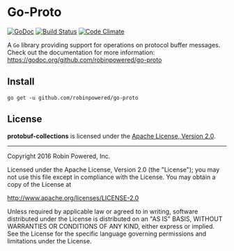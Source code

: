 # Go-Proto

[![GoDoc](https://godoc.org/github.com/robinpowered/go-proto?status.svg)](https://godoc.org/github.com/robinpowered/go-proto)
[![Build Status](https://travis-ci.org/robinpowered/go-proto.svg?branch=master)](https://travis-ci.org/robinpowered/go-proto)
[![Code Climate](https://codeclimate.com/github/robinpowered/go-proto/badges/gpa.svg)](https://codeclimate.com/github/robinpowered/go-proto)

A `Go` library providing support for operations on protocol buffer messages. Check out the documentation for more
information: https://godoc.org/github.com/robinpowered/go-proto

## Install
`go get -u github.com/robinpowered/go-proto`

## License

**protobuf-collections** is licensed under the [Apache License, Version 2.0][license-file].

--------------------------------------------------------------------------------

Copyright 2016 Robin Powered, Inc.

Licensed under the Apache License, Version 2.0 (the "License");
you may not use this file except in compliance with the License.
You may obtain a copy of the License at

http://www.apache.org/licenses/LICENSE-2.0

Unless required by applicable law or agreed to in writing, software
distributed under the License is distributed on an "AS IS" BASIS,
WITHOUT WARRANTIES OR CONDITIONS OF ANY KIND, either express or implied.
See the License for the specific language governing permissions and
limitations under the License.




[license-file]: LICENSE
